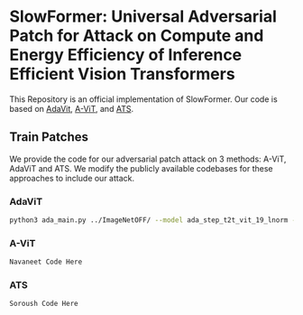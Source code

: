 # SlowFormer: Universal Adversarial Patch for Attack on Compute and Energy Efficiency of Inference Efficient Vision Transformers

This Repository is an official implementation of SlowFormer.
Our code is based on [AdaVit](https://github.com/MengLcool/AdaViT), [A-ViT](https://github.com/NVlabs/A-ViT), and [ATS](https://adaptivetokensampling.github.io/). 
## Train Patches

We provide the code for our adversarial patch attack on 3 methods: A-ViT,
AdaViT and ATS. We modify the publicly available codebases for these approaches
to include our attack.

### AdaViT

```sh
python3 ada_main.py ../ImageNetOFF/ --model ada_step_t2t_vit_19_lnorm --ada-head --ada-layer --ada-token-with-mlp --flops-dict adavit_ckpt/t2t-19-h-l-tmlp_flops_dict.pth --eval_checkpoint ./adavit_ckpt/ada_step_t2t_vit_19_lnorm-224-adahlt.tar --num-gpu 4 --batch-size 128 --no-aug --amp
```



### A-ViT

```sh
Navaneet Code Here
```

### ATS

```sh
Soroush Code Here
```

